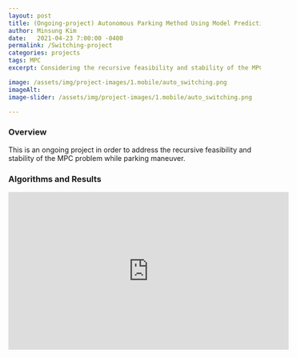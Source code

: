 ```yaml
---
layout: post
title: (Ongoing-project) Autonomous Parking Method Using Model Predictive Control:a feasibility and stability study 
author: Minsung Kim
date:   2021-04-23 7:00:00 -0400
permalink: /Switching-project
categories: projects
tags: MPC
excerpt: Considering the recursive feasibility and stability of the MPC problem while parking maneuver  

image: /assets/img/project-images/1.mobile/auto_switching.png
imageAlt: 
image-slider: /assets/img/project-images/1.mobile/auto_switching.png

---
```

### Overview
This is an ongoing project in order to address the recursive feasibility and stability of the MPC problem while parking maneuver.

### Algorithms and Results
<div class="row projects-display">
	<div class="seven columns">
        <div class="video-container">
            <iframe width="560" height="315" src="https://www.youtube.com/embed/KJVo_7RSWbk" frameborder="0" allowfullscreen></iframe>
        </div>
	</div>
</div>


